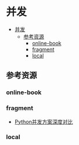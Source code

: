 # 并发

<!--ts-->
* [并发](#并发)
   * [参考资源](#参考资源)
      * [online-book](#online-book)
      * [fragment](#fragment)
      * [local](#local)

<!-- Created by https://github.com/ekalinin/github-markdown-toc -->
<!-- Added by: runner, at: Wed Jul 20 03:35:09 UTC 2022 -->

<!--te-->

## 参考资源

### online-book

### fragment

- [Python并发方案深度对比](https://web.archive.org/web/20220720030659/https://mp.weixin.qq.com/s/AhxqHpbzV4J9sySSSXk_hg)

### local